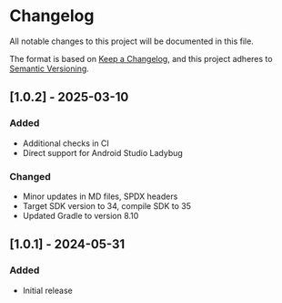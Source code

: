 <!--
SPDX-FileCopyrightText: Copyright (c) 2024-2025 Infineon Technologies AG
SPDX-License-Identifier: MIT
-->

# Changelog

All notable changes to this project will be documented in this file.

The format is based on [Keep a Changelog](https://keepachangelog.com/en/1.0.0/),
and this project adheres to [Semantic Versioning](https://semver.org/spec/v2.0.0.html).

## [1.0.2] - 2025-03-10

### Added

- Additional checks in CI
- Direct support for Android Studio Ladybug

### Changed

- Minor updates in MD files, SPDX headers
- Target SDK version to 34, compile SDK to 35
- Updated Gradle to version 8.10

## [1.0.1] - 2024-05-31

### Added

- Initial release
